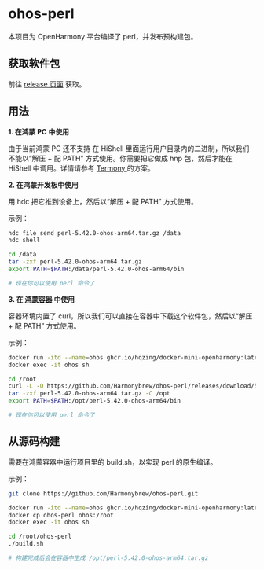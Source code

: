 # ohos-perl
本项目为 OpenHarmony 平台编译了 perl，并发布预构建包。

## 获取软件包
前往 [release 页面](https://github.com/Harmonybrew/ohos-perl/releases) 获取。

## 用法
**1\. 在鸿蒙 PC 中使用**

由于当前鸿蒙 PC 还不支持 在 HiShell 里面运行用户目录内的二进制，所以我们不能以“解压 + 配 PATH” 方式使用。你需要把它做成 hnp 包，然后才能在 HiShell 中调用。详情请参考 [Termony
](https://github.com/TermonyHQ/Termony) 的方案。

**2\. 在鸿蒙开发板中使用**

用 hdc 把它推到设备上，然后以“解压 + 配 PATH” 方式使用。

示例：
```sh
hdc file send perl-5.42.0-ohos-arm64.tar.gz /data
hdc shell

cd /data
tar -zxf perl-5.42.0-ohos-arm64.tar.gz
export PATH=$PATH:/data/perl-5.42.0-ohos-arm64/bin

# 现在你可以使用 perl 命令了
```

**3\. 在 [鸿蒙容器](https://github.com/hqzing/docker-mini-openharmony) 中使用**

容器环境内置了 curl，所以我们可以直接在容器中下载这个软件包，然后以“解压 + 配 PATH” 方式使用。

示例：
```sh
docker run -itd --name=ohos ghcr.io/hqzing/docker-mini-openharmony:latest
docker exec -it ohos sh

cd /root
curl -L -O https://github.com/Harmonybrew/ohos-perl/releases/download/5.42.0/perl-5.42.0-ohos-arm64.tar.gz
tar -zxf perl-5.42.0-ohos-arm64.tar.gz -C /opt
export PATH=$PATH:/opt/perl-5.42.0-ohos-arm64/bin

# 现在你可以使用 perl 命令了
```

## 从源码构建

需要在鸿蒙容器中运行项目里的 build.sh，以实现 perl 的原生编译。

示例：
```sh
git clone https://github.com/Harmonybrew/ohos-perl.git

docker run -itd --name=ohos ghcr.io/hqzing/docker-mini-openharmony:latest
docker cp ohos-perl ohos:/root
docker exec -it ohos sh

cd /root/ohos-perl
./build.sh

# 构建完成后会在容器中生成 /opt/perl-5.42.0-ohos-arm64.tar.gz
```
